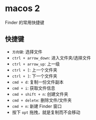 # macos 2

Finder 的常用快捷键

## 快捷键

- `方向键`: 选择文件
- `ctrl + arrow_down`: 进入文件夹/选择文件
- `ctrl + arrow_up`: 上一级
- `ctrl + [`: 上一个文件夹
- `ctrl + ]`: 下一个文件夹
- `cmd + d`: 复制一份文件副本
- `cmd + i`: 获取文件信息
- `cmd + shift + n`: 创建文件夹
- `cmd + delete`: 删除文件/文件夹
- `cmd + n`: 新建 Finder 窗口
- 按下 `opt` 拖拽，就是复制而不会移动
